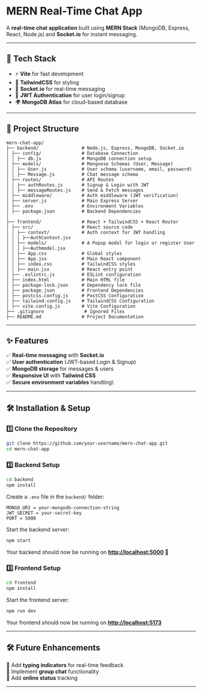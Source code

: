 # MERN Real-Time Chat App

A **real-time chat application** built using **MERN Stack** (MongoDB, Express, React, Node.js) and **Socket.io** for instant messaging.

---

## 🚀 Tech Stack

- ⚡ **Vite** for fast development
- 🎨 **TailwindCSS** for styling
- 📡 **Socket.io** for real-time messaging
- 🔐 **JWT Authentication** for user login/signup
- 🌍 **MongoDB Atlas** for cloud-based database

---

## 📂 Project Structure

```
mern-chat-app/
├── backend/                # Node.js, Express, MongoDB, Socket.io
│ ├── config/               # Database Connection
│ │ ├── db.js               # MongoDB connection setup
│ ├── models/               # Mongoose Schemas (User, Message)
│ │ ├── User.js             # User schema (username, email, password)
│ │ ├── Message.js          # Chat message schema
│ ├── routes/               # API Routes
│ │ ├── authRoutes.js       # Signup & Login with JWT
│ │ ├── messageRoutes.js    # Send & Fetch messages
│ ├── middleware/           # Auth middleware (JWT verification)
│ ├── server.js             # Main Express Server
│ ├── .env                  # Environment Variables
│ ├── package.json          # Backend Dependencies
│
├── frontend/               # React + TailwindCSS + React Router
│ ├── src/                  # React source code
│ │ ├── context/            # Auth context for JWT handling
│ │ │ ├──AuthContext.jsx
│ │ ├── models/             # A Popup modal for login or register User
│ │ │ ├──Authmodel.jsx
│ │ ├── App.css             # Global styles
│ │ ├── App.jsx             # Main React component
│ │ ├── index.css           # TailwindCSS styles
│ │ ├── main.jsx            # React entry point
│ ├── .eslintrc.js          # ESLint configuration
│ ├── index.html            # Main HTML file
│ ├── package-lock.json     # Dependency lock file
│ ├── package.json          # Frontend Dependencies
│ ├── postcss.config.js     # PostCSS Configuration
│ ├── tailwind.config.js    # TailwindCSS Configuration
│ ├── vite.config.js        # Vite Configuration
├── .gitignore               # Ignored Files
├── README.md               # Project Documentation
```

---

## ✨ Features

✅ **Real-time messaging** with **Socket.io**\
✅ **User authentication** (JWT-based Login & Signup)\
✅ **MongoDB storage** for messages & users\
✅ **Responsive UI** with **Tailwind CSS**\
✅ **Secure environment variables** handling\


---

## 🛠 Installation & Setup

### 1️⃣ Clone the Repository

```bash
git clone https://github.com/your-username/mern-chat-app.git
cd mern-chat-app
```

### 2️⃣ Backend Setup

```bash
cd backend
npm install
```

Create a `.env` file in the `backend/` folder:

```plaintext
MONGO_URI = your-mongodb-connection-string
JWT_SECRET = your-secret-key
PORT = 5000
```

Start the backend server:

```bash
npm start
```

Your backend should now be running on **[http://localhost:5000](http://localhost:5000)** 🚀

### 3️⃣ Frontend Setup

```bash
cd frontend
npm install
```

Start the frontend server:

```bash
npm run dev
```

Your frontend should now be running on **[http://localhost:5173](http://localhost:5173)**

---

## 🛠 Future Enhancements

🔹 Add **typing indicators** for real-time feedback\
🔹 Implement **group chat** functionality\
🔹 Add **online status** tracking

---